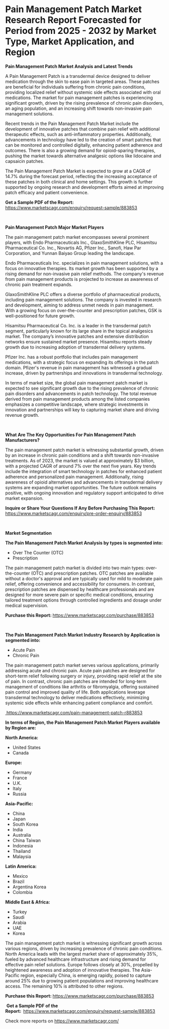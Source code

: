 <p><h1>Pain Management Patch Market Research Report Forecasted for Period from 2025 -  2032 by Market Type, Market Application, and Region</h1></p><p><strong>Pain Management Patch Market Analysis and Latest Trends</strong></p>
<p><p>A Pain Management Patch is a transdermal device designed to deliver medication through the skin to ease pain in targeted areas. These patches are beneficial for individuals suffering from chronic pain conditions, providing localized relief without systemic side effects associated with oral medications. The market for pain management patches is experiencing significant growth, driven by the rising prevalence of chronic pain disorders, an aging population, and an increasing shift towards non-invasive pain management solutions.</p><p>Recent trends in the Pain Management Patch Market include the development of innovative patches that combine pain relief with additional therapeutic effects, such as anti-inflammatory properties. Additionally, advancements in technology have led to the creation of smart patches that can be monitored and controlled digitally, enhancing patient adherence and outcomes. There is also a growing demand for opioid-sparing therapies, pushing the market towards alternative analgesic options like lidocaine and capsaicin patches.</p><p>The Pain Management Patch Market is expected to grow at a CAGR of 14.7% during the forecast period, reflecting the increasing acceptance of these patches in both clinical and home settings. This growth is further supported by ongoing research and development efforts aimed at improving patch efficacy and patient convenience.</p></p>
<p><strong>Get a Sample PDF of the Report:&nbsp;</strong> <a href="https://www.marketscagr.com/enquiry/request-sample/883853?utm_campaign=3351&utm_medium=2&utm_source=Github&utm_content=ia&utm_term=08032025&utm_id=pain-management-patch">https://www.marketscagr.com/enquiry/request-sample/883853</a></p>
<p>&nbsp;</p>
<p><strong>Pain Management Patch Major Market Players</strong></p>
<p><p>The pain management patch market encompasses several prominent players, with Endo Pharmaceuticals Inc., GlaxoSmithKline PLC, Hisamitsu Pharmaceutical Co. Inc., Novartis AG, Pfizer Inc., Sanofi, Haw Par Corporation, and Yunnan Baiyao Group leading the landscape. </p><p>Endo Pharmaceuticals Inc. specializes in pain management solutions, with a focus on innovative therapies. Its market growth has been supported by a rising demand for non-invasive pain relief methods. The company's revenue from pain management products is projected to increase as awareness of chronic pain treatment expands.</p><p>GlaxoSmithKline PLC offers a diverse portfolio of pharmaceutical products, including pain management solutions. The company is invested in research and development, aiming to address unmet needs in pain management. With a growing focus on over-the-counter and prescription patches, GSK is well-positioned for future growth.</p><p>Hisamitsu Pharmaceutical Co. Inc. is a leader in the transdermal patch segment, particularly known for its large share in the topical analgesics market. The company’s innovative patches and extensive distribution networks ensure sustained market presence. Hisamitsu reports steady growth due to increasing adoption of transdermal delivery systems.</p><p>Pfizer Inc. has a robust portfolio that includes pain management medications, with a strategic focus on expanding its offerings in the patch domain. Pfizer's revenue in pain management has witnessed a gradual increase, driven by partnerships and innovations in transdermal technology.</p><p>In terms of market size, the global pain management patch market is expected to see significant growth due to the rising prevalence of chronic pain disorders and advancements in patch technology. The total revenue derived from pain management products among the listed companies emphasizes a competitive landscape, where strategic investments in innovation and partnerships will key to capturing market share and driving revenue growth.</p></p>
<p>&nbsp;</p>
<p><strong>What Are The Key Opportunities For Pain Management Patch Manufacturers?</strong></p>
<p><p>The pain management patch market is witnessing substantial growth, driven by an increase in chronic pain conditions and a shift towards non-invasive treatments. As of 2023, the market is valued at approximately $3 billion, with a projected CAGR of around 7% over the next five years. Key trends include the integration of smart technology in patches for enhanced patient adherence and personalized pain management. Additionally, rising awareness of opioid alternatives and advancements in transdermal delivery systems are expanding market opportunities. The future outlook remains positive, with ongoing innovation and regulatory support anticipated to drive market expansion.</p></p>
<p><strong>Inquire or Share Your Questions If Any Before Purchasing This Report:</strong> <a href="https://www.marketscagr.com/enquiry/pre-order-enquiry/883853?utm_campaign=3351&utm_medium=2&utm_source=Github&utm_content=ia&utm_term=08032025&utm_id=pain-management-patch">https://www.marketscagr.com/enquiry/pre-order-enquiry/883853</a></p>
<p>&nbsp;</p>
<p><strong>Market Segmentation</strong></p>
<p><strong>The Pain Management Patch Market Analysis by types is segmented into:</strong></p>
<p><ul><li>Over The Counter (OTC)</li><li>Prescription</li></ul></p>
<p><p>The pain management patch market is divided into two main types: over-the-counter (OTC) and prescription patches. OTC patches are available without a doctor's approval and are typically used for mild to moderate pain relief, offering convenience and accessibility for consumers. In contrast, prescription patches are dispensed by healthcare professionals and are designed for more severe pain or specific medical conditions, ensuring tailored treatment options through controlled ingredients and dosage under medical supervision.</p></p>
<p><strong>Purchase this Report:&nbsp;</strong><a href="https://www.marketscagr.com/purchase/883853?utm_campaign=3351&utm_medium=2&utm_source=Github&utm_content=ia&utm_term=08032025&utm_id=pain-management-patch">https://www.marketscagr.com/purchase/883853</a></p>
<p>&nbsp;</p>
<p><strong>The Pain Management Patch Market Industry Research by Application is segmented into:</strong></p>
<p><ul><li>Acute Pain</li><li>Chronic Pain</li></ul></p>
<p><p>The pain management patch market serves various applications, primarily addressing acute and chronic pain. Acute pain patches are designed for short-term relief following surgery or injury, providing rapid relief at the site of pain. In contrast, chronic pain patches are intended for long-term management of conditions like arthritis or fibromyalgia, offering sustained pain control and improved quality of life. Both applications leverage transdermal technology to deliver medications effectively, minimizing systemic side effects while enhancing patient compliance and comfort.</p></p>
<p><a href="https://www.marketscagr.com/pain-management-patch-r883853?utm_campaign=3351&utm_medium=2&utm_source=Github&utm_content=ia&utm_term=08032025&utm_id=pain-management-patch">&nbsp;https://www.marketscagr.com/pain-management-patch-r883853</a></p>
<p><strong>In terms of Region, the Pain Management Patch Market Players available by Region are:</strong></p>
<p>
    <p> <strong> North America: </strong>
        <ul>
            <li>United States</li>
            <li>Canada</li>
        </ul>
        </p> 
    <p> <strong> Europe: </strong>
        <ul>
            <li>Germany</li>
            <li>France</li>
            <li>U.K.</li>
            <li>Italy</li>
            <li>Russia</li>
        </ul>
        </p> 
    <p> <strong> Asia-Pacific: </strong>
        <ul>
            <li>China</li>
            <li>Japan</li>
            <li>South Korea</li>
            <li>India</li>
            <li>Australia</li>
            <li>China Taiwan</li>
            <li>Indonesia</li>
            <li>Thailand</li>
            <li>Malaysia</li>
        </ul>
        </p> 
    <p> <strong> Latin America: </strong>
        <ul>
            <li>Mexico</li>
            <li>Brazil</li>
            <li>Argentina Korea</li>
            <li>Colombia</li>
        </ul>
        </p> 
    <p> <strong> Middle East & Africa: </strong>
        <ul>
            <li>Turkey</li>
            <li>Saudi</li>
            <li>Arabia</li>
            <li>UAE</li>
            <li>Korea</li>
        </ul>
    </p>
    </p>
<p><p>The pain management patch market is witnessing significant growth across various regions, driven by increasing prevalence of chronic pain conditions. North America leads with the largest market share of approximately 35%, fueled by advanced healthcare infrastructure and rising demand for effective pain relief solutions. Europe follows closely at 30%, propelled by heightened awareness and adoption of innovative therapies. The Asia-Pacific region, especially China, is emerging rapidly, poised to capture around 25% due to growing patient populations and improving healthcare access. The remaining 10% is attributed to other regions.</p></p>
<p><strong>Purchase this Report: </strong><a href="https://www.marketscagr.com/purchase/883853?utm_campaign=3351&utm_medium=2&utm_source=Github&utm_content=ia&utm_term=08032025&utm_id=pain-management-patch">https://www.marketscagr.com/purchase/883853</a></p>
<p>&nbsp;<strong>Get a Sample PDF of the Report:&nbsp;&nbsp;</strong><a href="https://www.marketscagr.com/enquiry/request-sample/883853?utm_campaign=3351&utm_medium=2&utm_source=Github&utm_content=ia&utm_term=08032025&utm_id=pain-management-patch">https://www.marketscagr.com/enquiry/request-sample/883853</a></p>
<p><strong></strong></p>
<p>Check more reports on <a href="https://www.marketscagr.com/?utm_campaign=3351&utm_medium=2&utm_source=Github&utm_content=ia&utm_term=08032025&utm_id=pain-management-patch">https://www.marketscagr.com/</a></p>